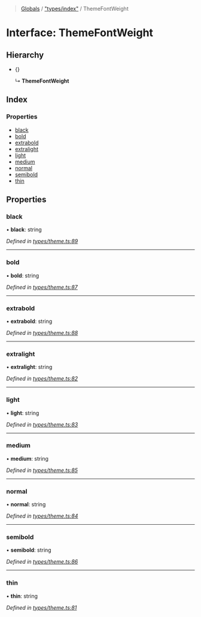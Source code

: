 > [Globals](../README.md) / ["types/index"](../modules/_types_index_.md) / ThemeFontWeight

# Interface: ThemeFontWeight

## Hierarchy

- {}

  ↳ **ThemeFontWeight**

## Index

### Properties

- [black](_types_index_.themefontweight.md#black)
- [bold](_types_index_.themefontweight.md#bold)
- [extrabold](_types_index_.themefontweight.md#extrabold)
- [extralight](_types_index_.themefontweight.md#extralight)
- [light](_types_index_.themefontweight.md#light)
- [medium](_types_index_.themefontweight.md#medium)
- [normal](_types_index_.themefontweight.md#normal)
- [semibold](_types_index_.themefontweight.md#semibold)
- [thin](_types_index_.themefontweight.md#thin)

## Properties

### black

• **black**: string

_Defined in [types/theme.ts:89](https://github.com/kenoxa/beamwind/blob/main/packages/beamwind/src/types/theme.ts#L89)_

---

### bold

• **bold**: string

_Defined in [types/theme.ts:87](https://github.com/kenoxa/beamwind/blob/main/packages/beamwind/src/types/theme.ts#L87)_

---

### extrabold

• **extrabold**: string

_Defined in [types/theme.ts:88](https://github.com/kenoxa/beamwind/blob/main/packages/beamwind/src/types/theme.ts#L88)_

---

### extralight

• **extralight**: string

_Defined in [types/theme.ts:82](https://github.com/kenoxa/beamwind/blob/main/packages/beamwind/src/types/theme.ts#L82)_

---

### light

• **light**: string

_Defined in [types/theme.ts:83](https://github.com/kenoxa/beamwind/blob/main/packages/beamwind/src/types/theme.ts#L83)_

---

### medium

• **medium**: string

_Defined in [types/theme.ts:85](https://github.com/kenoxa/beamwind/blob/main/packages/beamwind/src/types/theme.ts#L85)_

---

### normal

• **normal**: string

_Defined in [types/theme.ts:84](https://github.com/kenoxa/beamwind/blob/main/packages/beamwind/src/types/theme.ts#L84)_

---

### semibold

• **semibold**: string

_Defined in [types/theme.ts:86](https://github.com/kenoxa/beamwind/blob/main/packages/beamwind/src/types/theme.ts#L86)_

---

### thin

• **thin**: string

_Defined in [types/theme.ts:81](https://github.com/kenoxa/beamwind/blob/main/packages/beamwind/src/types/theme.ts#L81)_
